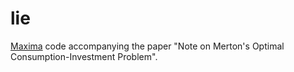 lie
===

[Maxima]( https://maxima.sourceforge.io/ ) code accompanying the paper "Note on Merton's Optimal Consumption-Investment Problem".
